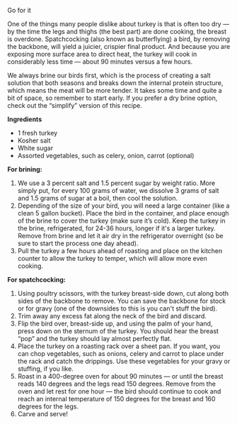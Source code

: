 Go for it

<i data-recipe="turkey1" class="fa fa-shopping-basket" aria-hidden="true"></i>

One of the things many people dislike about turkey is that is often too dry — by the time the legs and thighs (the best part) are done cooking, the breast is overdone. Spatchcocking (also known as butterflying) a bird, by removing the backbone, will yield a juicier, crispier final product. And because you are exposing more surface area to direct heat, the turkey will cook in considerably less time — about 90 minutes versus a few hours.
 
We always brine our birds first, which is the process of creating a salt solution that both seasons and breaks down the internal protein structure, which means the meat will be more tender. It takes some time and quite a bit of space, so remember to start early. If you prefer a dry brine option, check out the “simplify” version of this recipe. 

<strong>Ingredients</strong>
<ul>
  <li>1 fresh turkey
  <li>Kosher salt
  <li>White sugar
  <li>Assorted vegetables, such as celery, onion, carrot (optional)
</ul>

<strong>For brining:</strong>
<ol>
  <li>We use a 3 percent salt and 1.5 percent sugar by weight ratio. More simply put, for every 100 grams of water, we dissolve 3 grams of salt and 1.5 grams of sugar at a boil, then cool the solution.
 
  <li>Depending of the size of your bird, you will need a large container (like a clean 5 gallon bucket). Place the bird in the container, and place enough of the brine to cover the turkey (make sure it’s cold). Keep the turkey in the brine, refrigerated, for 24-36 hours, longer if it's a larger turkey. Remove from brine and let it air dry in the refrigerator overnight (so be sure to start the process one day ahead). 
 
  <li>Pull the turkey a few hours ahead of roasting and place on the kitchen counter to allow the turkey to temper, which will allow more even cooking.
</ol>

<strong>For spatchcocking:</strong>

<ol>
  <li>Using poultry scissors, with the turkey breast-side down, cut along both sides of the backbone to remove. You can save the backbone for stock or for gravy (one of the downsides to this is you can't stuff the bird). 
 
  <li>Trim away any excess fat along the neck of the bird and discard. 
 
  <li>Flip the bird over, breast-side up, and using the palm of your hand, press down on the sternum of the turkey. You should hear the breast “pop” and the turkey should lay almost perfectly flat. 
 
  <li>Place the turkey on a roasting rack over a sheet pan. If you want, you can chop vegetables, such as onions, celery and carrot to place under the rack and catch the drippings. Use these vegetables for your gravy or stuffing, if you like.
 
  <li>Roast in a 400-degree oven for about 90 minutes — or until the breast reads 140 degrees and the legs read 150 degrees. Remove from the oven and let rest for one hour — the bird should continue to cook and reach an internal temperature of 150 degrees for the breast and 160 degrees for the legs. 
 
  <li>Carve and serve!
</ol>
